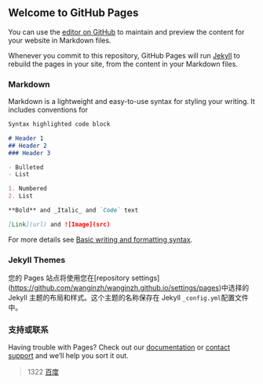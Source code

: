 ## Welcome to GitHub Pages

You can use the [editor on GitHub](https://github.com/wanginzh/wanginzh.github.io/edit/main/README.md) to maintain and preview the content for your website in Markdown files.

Whenever you commit to this repository, GitHub Pages will run [Jekyll](https://jekyllrb.com/) to rebuild the pages in your site, from the content in your Markdown files.

### Markdown

Markdown is a lightweight and easy-to-use syntax for styling your writing. It includes conventions for

```markdown
Syntax highlighted code block

# Header 1
## Header 2
### Header 3

- Bulleted
- List

1. Numbered
2. List

**Bold** and _Italic_ and `Code` text

[Link](url) and ![Image](src)
```

For more details see [Basic writing and formatting syntax](https://docs.github.com/en/github/writing-on-github/getting-started-with-writing-and-formatting-on-github/basic-writing-and-formatting-syntax).

### Jekyll Themes

您的 Pages 站点将使用您在[repository settings] (https://github.com/wanginzh/wanginzh.github.io/settings/pages)中选择的 Jekyll 主题的布局和样式。这个主题的名称保存在 Jekyll `_config.yml`配置文件中。

### 支持或联系

Having trouble with Pages? Check out our [documentation](https://docs.github.com/categories/github-pages-basics/) or [contact support](https://support.github.com/contact) and we’ll help you sort it out.
>1322
>[百度](baidu.com)
